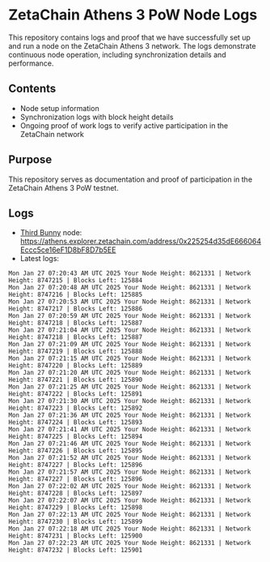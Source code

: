 # ZetaChain Athens 3 PoW Node Logs
This repository contains logs and proof that we have successfully set up and run a node on the ZetaChain Athens 3 network. The logs demonstrate continuous node operation, including synchronization details and performance.

## Contents
- Node setup information
- Synchronization logs with block height details
- Ongoing proof of work logs to verify active participation in the ZetaChain network

## Purpose
This repository serves as documentation and proof of participation in the ZetaChain Athens 3 PoW testnet.

## Logs

- [Third Bunny](https://thirdbunny.xyz/) node: https://athens.explorer.zetachain.com/address/0x225254d35dE666064Eccc5ce16eF1D8bF8D7b5EE
- Latest logs:
```
Mon Jan 27 07:20:43 AM UTC 2025 Your Node Height: 8621331 | Network Height: 8747215 | Blocks Left: 125884
Mon Jan 27 07:20:48 AM UTC 2025 Your Node Height: 8621331 | Network Height: 8747216 | Blocks Left: 125885
Mon Jan 27 07:20:53 AM UTC 2025 Your Node Height: 8621331 | Network Height: 8747217 | Blocks Left: 125886
Mon Jan 27 07:20:59 AM UTC 2025 Your Node Height: 8621331 | Network Height: 8747218 | Blocks Left: 125887
Mon Jan 27 07:21:04 AM UTC 2025 Your Node Height: 8621331 | Network Height: 8747218 | Blocks Left: 125887
Mon Jan 27 07:21:09 AM UTC 2025 Your Node Height: 8621331 | Network Height: 8747219 | Blocks Left: 125888
Mon Jan 27 07:21:15 AM UTC 2025 Your Node Height: 8621331 | Network Height: 8747220 | Blocks Left: 125889
Mon Jan 27 07:21:20 AM UTC 2025 Your Node Height: 8621331 | Network Height: 8747221 | Blocks Left: 125890
Mon Jan 27 07:21:25 AM UTC 2025 Your Node Height: 8621331 | Network Height: 8747222 | Blocks Left: 125891
Mon Jan 27 07:21:30 AM UTC 2025 Your Node Height: 8621331 | Network Height: 8747223 | Blocks Left: 125892
Mon Jan 27 07:21:36 AM UTC 2025 Your Node Height: 8621331 | Network Height: 8747224 | Blocks Left: 125893
Mon Jan 27 07:21:41 AM UTC 2025 Your Node Height: 8621331 | Network Height: 8747225 | Blocks Left: 125894
Mon Jan 27 07:21:46 AM UTC 2025 Your Node Height: 8621331 | Network Height: 8747226 | Blocks Left: 125895
Mon Jan 27 07:21:52 AM UTC 2025 Your Node Height: 8621331 | Network Height: 8747227 | Blocks Left: 125896
Mon Jan 27 07:21:57 AM UTC 2025 Your Node Height: 8621331 | Network Height: 8747227 | Blocks Left: 125896
Mon Jan 27 07:22:02 AM UTC 2025 Your Node Height: 8621331 | Network Height: 8747228 | Blocks Left: 125897
Mon Jan 27 07:22:07 AM UTC 2025 Your Node Height: 8621331 | Network Height: 8747229 | Blocks Left: 125898
Mon Jan 27 07:22:13 AM UTC 2025 Your Node Height: 8621331 | Network Height: 8747230 | Blocks Left: 125899
Mon Jan 27 07:22:18 AM UTC 2025 Your Node Height: 8621331 | Network Height: 8747231 | Blocks Left: 125900
Mon Jan 27 07:22:23 AM UTC 2025 Your Node Height: 8621331 | Network Height: 8747232 | Blocks Left: 125901
```
